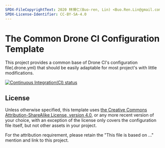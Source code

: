 ```yaml
---
SPDX-FileCopyrightText: 2020 林博仁(Buo-ren, Lin) <Buo.Ren.Lin@gmail.com>
SPDX-License-Identifier: CC-BY-SA-4.0
---
```


# The Common Drone CI Configuration Template

This project provides a common base of Drone CI's configuration file(.drone.yml) that should be easily adaptable for most project's with little modifications.

[![Continuous Integration(CI) status](https://cloud.drone.io/api/badges/Lin-Buo-Ren/the-common-drone-ci-configuration-template/status.svg)](https://cloud.drone.io/Lin-Buo-Ren/the-common-drone-ci-configuration-template)

## License

Unless otherwise specified, this template uses [the Creative Commons Attribution-ShareAlike License, version 4.0](https://creativecommons.org/licenses/by-sa/4.0), or any more recent version of your choice, with an exception of the license only covers the configuration file itself, but not other assets in your project.

For the attribution requirement, please retain the "This file is based on ..." mention and link to this project.
